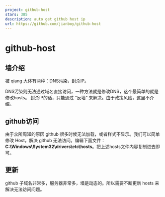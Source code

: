 ```yaml
---
project: github-host
stars: 385
description: auto get github host ip
url: https://github.com/jianboy/github-host
---
```


github-host
===========

墙介绍
---

被 qiang 大体有两种：DNS污染，封杀IP。

DNS污染则无法通过域名直接访问，一种方法就是修改DNS，这个最简单的就是修改hosts。 封杀IP的话，只能通过 “反墙” 来解决。由于政策风险，这里不介绍。

github访问
--------

由于众所周知的原因 github 很多时候无法加载，或者样式不显示。我们可以简单修改 Host，解决 github 无法访问。编辑下面文件： **C:\\Windows\\System32\\drivers\\etc\\hosts**。把上述hosts文件内容复制进去即可。

更新
--

github 子域名非常多，服务器非常多，墙是动态的。所以需要不断更新 hosts 来解决无法访问问题。
